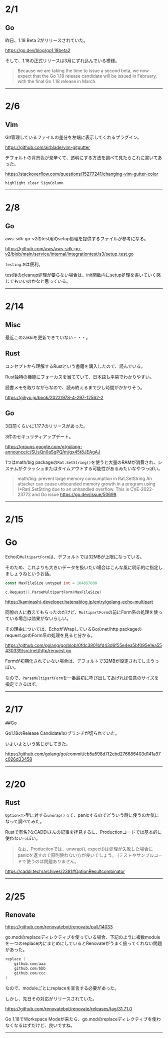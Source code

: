 # 2/1

## Go

昨日、1.18 Beta 2がリリースされていた。

https://go.dev/blog/go1.18beta2

そして、1.18の正式リリースは3月にずれ込んでいる模様。

> Because we are taking the time to issue a second beta, we now expect that the Go 1.18 release candidate will be issued in February, with the final Go 1.18 release in March.

---

# 2/6

## Vim

Git管理しているファイルの差分を左端に表示してくれるプラグイン。

https://github.com/airblade/vim-gitgutter

デフォルトの背景色が見辛くて、透明にする方法を調べて見たらこれに書いてあった。

https://stackoverflow.com/questions/15277241/changing-vim-gutter-color

```vim
highlight clear SignColumn
```

---

# 2/8

## Go

aws-sdk-go-v2のtest用のsetup処理を提供するファイルが参考になる。

https://github.com/aws/aws-sdk-go-v2/blob/main/service/internal/integrationtest/s3/setup_test.go

`testing.M`は便利。

test後のcleanup処理が要らない場合は、init関数内にsetup処理を書いていく感じでもいいのかなと思っている。

---

# 2/14

## Misc

最近このzakkiを更新できていない・・・。

## Rust

コンセプトから理解するRustという書籍を購入したので、読んでいる。

Rust独特の機能にフォーカスを当てていて、日本語も平易でわかりやすい。

読書メモを取りながらなので、読み終えるまで少し時間がかかりそう。

https://gihyo.jp/book/2022/978-4-297-12562-2

## Go

3日前くらいに1.17.7のリリースがあった。

3件のセキュリティアップデート。

https://groups.google.com/g/golang-announce/c/SUsQn0aSgPQ/m/gx45t8JEAgAJ

1つはmath/big packageの`Rat.SetString()`を使うと大量のRAMが消費され、システムがクラッシュまたはタイムアウトする可能性があるみたいなやつっぽい。

> math/big: prevent large memory consumption in Rat.SetString
An attacker can cause unbounded memory growth in a program using (*Rat).SetString
due to an unhandled overflow. 
This is CVE-2022-23772 and Go issue https://go.dev/issue/50699.

---

# 2/15

# Go

Echoの`MultipartForm`は、デフォルトでは32MBが上限になっている。

そのため、これよりも大きいデータを扱いたい場合はこんな風に明示的に指定しましょうねというお話。

```go
const MaxFileSize untyped int = 104857600

c.Request().ParseMultipartForm(MaxFileSize)
```
https://kaminashi-developer.hatenablog.jp/entry/golang-echo-multipart

同僚の人に教えてもらったのだけど、`MultipartForm`の前にForm系の処理を使っている場合は効果がないらしい。

その理由については、EchoがWrapしているGoのnet/http packageのrequest.goのForm系の処理を見ると分かる。

https://github.com/golang/go/blob/0fdc3801bfd43d6f55e4ea5bf095e1ea55430339/src/net/http/request.go

Formが初期化されていない場合は、デフォルトで32MBが設定されてしまうっぽい。

なので、`ParseMultipartForm`を一番最初に呼び出してあげれば任意のサイズを指定できるはず。

---

# 2/17

##Go

Go1.18のRelease Candidate1のブランチが切られていた。

いよいよという感じがしてきた。

https://github.com/golang/go/commit/cb5a598d7f2ebd276686403d141a97c026d33458

---

# 2/20

## Rust

`Option<T>`型に対する`unwrap()`って、panicするのでどういう時に使うのか気になって調べてみた。

Rustで有名?なCADDiさんの記事を拝見するに、Productionコードでは基本的に使わないっぽい。

> なお、Productionでは、unwrap(), expect()は処理が失敗した場合にpanicを返すので原則使わない方が良いでしょう。
(テストやサンプルコードで使うのは問題ありません。

https://caddi.tech/archives/2381#OptionResultcombinator

---

# 2/25

## Renovate

https://github.com/renovatebot/renovate/pull/14033

go.modのreplaceディレクティブを使っている場合、下記のように複数moduleを一つのreplace内にまとめにしているとRenovateがうまく扱ってくれない問題があった。

```go
replace (
    github.com/aaa
    github.com/bbb
    github.com/ccc
)
```

なので、moduleごとにreplaceを宣言する必要があった。

しかし、先日その対応がリリースされていた。

https://github.com/renovatebot/renovate/releases/tag/31.71.0

Go 1.18でWorkspace Modeが来たら、go.modのreplaceディレクティブを使わなくなるはずだけど、良いですね。

---
